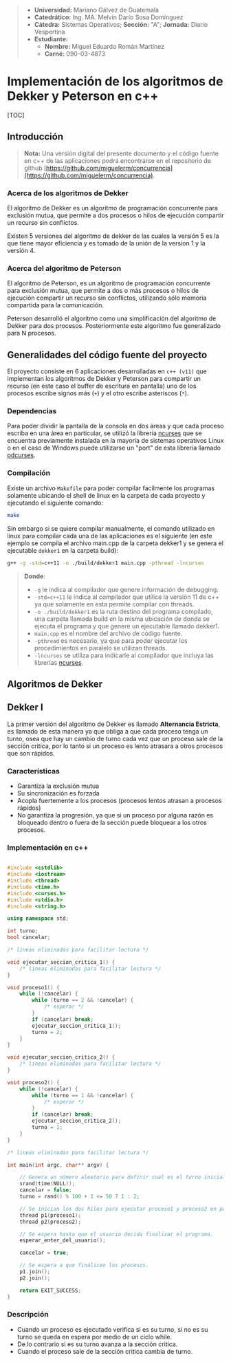 > * **Universidad:** Mariano Gálvez de Guatemala
> * **Catedrático:** Ing. MA. Melvin Darío Sosa Domínguez
> * **Cátedra:** Sistemas Operativos; **Sección:** "A"; **Jornada:** Diario Vespertina
> * **Estudiante:**
>   * **Nombre:** Miguel Eduardo Román Martínez
>   * **Carné:** 090-03-4873

# Implementación de los algoritmos de Dekker y Peterson en c++ #

[TOC]

## Introducción ##

> **Nota:** Una versión digital del presente documento y el código fuente en c++ de las aplicaciones podrá encontrarse en el repositorio de github [https://github.com/miguelerm/concurrencia](https://github.com/miguelerm/concurrencia).

### Acerca de los algoritmos de Dekker ###

El algoritmo de Dekker es un algoritmo de programación concurrente para exclusión mutua, que permite a dos procesos o hilos de ejecución compartir un recurso sin conflictos.

Existen 5 versiones del algoritmo de dekker de las cuales la versión 5 es la que tiene mayor eficiencia y es tomado de la unión de la version 1 y la versión 4.

### Acerca del algoritmo de Peterson ###

El algoritmo de Peterson, es un algoritmo de programación concurrente para exclusión mutua, que permite a dos o más procesos o hilos de ejecución compartir un recurso sin conflictos, utilizando sólo memoria compartida para la comunicación.

Peterson desarrolló el algoritmo como una simplificación del algoritmo de Dekker para dos procesos. Posteriormente este algoritmo fue generalizado para N procesos.

## Generalidades del código fuente del proyecto ##

El proyecto consiste en 6 aplicaciones desarrolladas en `c++ (v11)` que implementan los algoritmos de Dekker y Peterson para compartir un recurso (en este caso el buffer de escritura en pantalla) uno de los procesos escribe signos más (`+`) y el otro escribe asteriscos (`*`).

### Dependencias ###

Para poder dividir la pantalla de la consola en dos áreas y que cada proceso escriba en una área en particular, se utilizó la librería [ncurses](http://math.hws.edu/orr/s04/cpsc225/curses.html) que se encuentra previamente instalada en la mayoría de sistemas operativos Linux o en el caso de Windows puede utilizarse un "port" de esta librería llamado [pdcurses](http://pdcurses.sourceforge.net/).

### Compilación ###

Existe un archivo `Makefile` para poder compilar facilmente los programas solamente ubicando el shell de linux en la carpeta de cada proyecto y ejecutando el siguiente comando:

```sh
make
```

Sin embargo si se quiere compilar manualmente, el comando utilizado en linux para compilar cada una de las aplicaciones es el siguiente (en este ejemplo se compila el archivo main.cpp de la carpeta dekker1 y se genera el ejecutable `dekker1` en la carpeta build):

```sh
g++ -g -std=c++11 -o ./build/dekker1 main.cpp -pthread -lncurses
```

> **Donde**:
> * `-g` le indica al compilador que genere información de debugging.
> * `-std=c++11` le indica al compilador que utilice la versión 11 de c++ ya que solamente en esta permite compilar con threads.
> * `-o ./build/dekker1` es la ruta destino del programa compilado, una carpeta llamada build en la misma ubicación de donde se ejecuta el programa y que genere un ejecutable llamado dekker1.
> * `main.cpp` es el nombre del archivo de código fuente.
> * `-pthread` es necesario, ya que para poder ejecutar los procedimientos en paralelo se utilizan threads.
> * `-lncurses` se utiliza para indicarle al compilador que incluya las librerias [ncurses](http://math.hws.edu/orr/s04/cpsc225/curses.html).

## Algoritmos de Dekker ##

## Dekker I ##

La primer versión del algoritmo de Dekker es llamado **Alternancia Estricta**, es llamado de esta manera ya que obliga a que cada proceso tenga un turno, osea que hay un cambio de turno cada vez que un proceso sale de la sección critica, por lo tanto si un proceso es lento atrasara a otros procesos que son rápidos.

### Características ###
* Garantiza la exclusión mutua
* Su sincronización es forzada
* Acopla fuertemente a los procesos (procesos lentos atrasan a procesos rápidos)
* No garantiza la progresión, ya que si un proceso por alguna razón es bloqueado dentro o fuera de la sección puede bloquear a los otros procesos.

### Implementación en c++ ###

```c++

#include <cstdlib>
#include <iostream>
#include <thread>
#include <time.h>
#include <curses.h>
#include <stdio.h>
#include <string.h>

using namespace std;

int turno;
bool cancelar;

/* lineas eliminadas para facilitar lectura */

void ejecutar_seccion_critica_1() {
    /* lineas eliminadas para facilitar lectura */
}

void proceso1() {
    while (!cancelar) {
        while (turno == 2 && !cancelar) {
            /* esperar */
        }
        if (cancelar) break;
        ejecutar_seccion_critica_1();
        turno = 2;
    }
}

void ejecutar_seccion_critica_2() {
    /* lineas eliminadas para facilitar lectura */
}

void proceso2() {
    while (!cancelar) {
        while (turno == 1 && !cancelar) {
            /* esperar */
        }
        if (cancelar) break;
        ejecutar_seccion_critica_2();
        turno = 1;
    }
}

/* lineas eliminadas para facilitar lectura */

int main(int argc, char** argv) {

	// Genera un número aleatorio para definir cual es el turno inicial.
    srand(time(NULL));
    cancelar = false;
    turno = rand() % 100 + 1 <= 50 ? 1 : 2;

	// Se inician los dos hilos para ejecutar proceso1 y proceso2 en paralelo.
    thread p1(proceso1);
    thread p2(proceso2);

    // Se espera hasta que el usuario decida finalizar el programa.
    esperar_enter_del_usuario();

    cancelar = true;

	// Se espera a que finalicen los procesos.
    p1.join();
    p2.join();

    return EXIT_SUCCESS;
}
```

### Descripción ###

* Cuando un proceso es ejecutado verifica si es su turno, si no es su turno se queda en espera por medio de un ciclo while.
* De lo contrario si es su turno avanza a la sección critica.
* Cuando el proceso sale de la sección critica cambia de turno.



